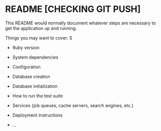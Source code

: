 # README [CHECKING GIT PUSH]

This README would normally document whatever steps are necessary to get the
application up and running.

Things you may want to cover:
S

- Ruby version

- System dependencies

- Configuration

- Database creation

- Database initialization

- How to run the test suite

- Services (job queues, cache servers, search engines, etc.)

- Deployment instructions

- ...
